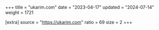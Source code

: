 +++
title = "ukarim.com"
date = "2023-04-17"
updated = "2024-07-14"
weight = 1721

[extra]
source = "https://ukarim.com"
ratio = 69
size = 2
+++
